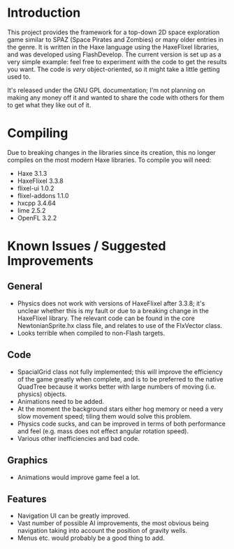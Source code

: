 # Introduction

This project provides the framework for a top-down 2D space exploration game similar to SPAZ (Space Pirates and Zombies) or many older entries in the genre. It is written in the Haxe language using the HaxeFlixel libraries, and was developed using FlashDevelop. The current version is set up as a very simple example: feel free to experiment with the code to get the results you want. The code is *very* object-oriented, so it might take a little getting used to.

It's released under the GNU GPL documentation; I'm not planning on making any money off it and wanted to share the code with others for them to get what they like out of it.

# Compiling

Due to breaking changes in the libraries since its creation, this no longer compiles on the most modern Haxe libraries. To compile you will need:

- Haxe 3.1.3
- HaxeFlixel 3.3.8
- flixel-ui 1.0.2
- flixel-addons 1.1.0
- hxcpp 3.4.64
- lime 2.5.2
- OpenFL 3.2.2

# Known Issues / Suggested Improvements

## General

* Physics does not work with versions of HaxeFlixel after 3.3.8; it's unclear whether this is my fault or due to a breaking change in the HaxeFlixel library. The relevant code can be found in the core NewtonianSprite.hx class file, and relates to use of the FlxVector class.
* Looks terrible when compiled to non-Flash targets.

## Code

* SpacialGrid class not fully implemented; this will improve the efficiency of the game greatly when complete, and is to be preferred to the native QuadTree because it works better with large numbers of moving (i.e. physics) objects.
* Animations need to be added.
* At the moment the background stars either hog memory or need a very slow movement speed; tiling them would solve this problem.
* Physics code sucks, and can be improved in terms of both performance and feel (e.g. mass does not effect angular rotation speed).
* Various other inefficiencies and bad code.

## Graphics

* Animations would improve game feel a lot.

## Features

* Navigation UI can be greatly improved.
* Vast number of possible AI improvements, the most obvious being navigation taking into account the position of gravity wells.
* Menus etc. would probably be a good thing to add.
